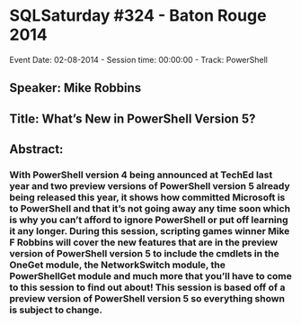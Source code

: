 # SQLSaturday #324 - Baton Rouge 2014
Event Date: 02-08-2014 - Session time: 00:00:00 - Track: PowerShell
## Speaker: Mike Robbins
## Title: What’s New in PowerShell Version 5?
## Abstract:
### With PowerShell version 4 being announced at TechEd last year and two preview versions of PowerShell version 5 already being released this year, it shows how committed Microsoft is to PowerShell and that it’s not going away any time soon which is why you can’t afford to ignore PowerShell or put off learning it any longer. During this session, scripting games winner Mike F Robbins will cover the new features that are in the preview version of PowerShell version 5 to include the cmdlets in the OneGet module, the NetworkSwitch module, the PowerShellGet module and much more that you’ll have to come to this session to find out about! This session is based off of a preview version of PowerShell version 5 so everything shown is subject to change.
